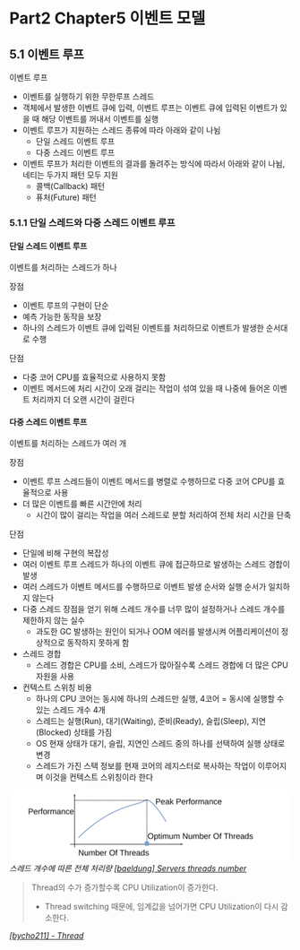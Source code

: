 
# Part2 Chapter5 이벤트 모델

## 5.1 이벤트 루프

이벤트 루프 
- 이벤트를 실행하기 위한 무한루프 스레드
- 객체에서 발생한 이벤트 큐에 입력, 이벤트 루프는 이벤트 큐에 입력된 이벤트가 있을 때 해당 이벤트를 꺼내서 이벤트를 실행
- 이벤트 루프가 지원하는 스레드 종류에 따라 아래와 같이 나뉨
  - 단일 스레드 이벤트 루프
  - 다중 스레드 이벤트 루프
- 이벤트 루프가 처리한 이벤트의 결과를 돌려주는 방식에 따라서 아래와 같이 나뉨, 네티는 두가지 패턴 모두 지원
  - 콜백(Callback) 패턴
  - 퓨처(Future) 패턴

### 5.1.1 단일 스레드와 다중 스레드 이벤트 루프

#### 단일 스레드 이벤트 루프

이벤트를 처리하는 스레드가 하나

장점
- 이벤트 루프의 구현이 단순
- 예측 가능한 동작을 보장
- 하나의 스레드가 이벤트 큐에 입력된 이벤트를 처리하므로 이벤트가 발생한 순서대로 수행

단점
- 다중 코어 CPU를 효율적으로 사용하지 못함
- 이벤트 메서드에 처리 시간이 오래 걸리는 작업이 섞여 있을 때 나중에 들어온 이벤트 처리까지 더 오랜 시간이 걸린다

#### 다중 스레드 이벤트 루프

이벤트를 처리하는 스레드가 여러 개

장점
- 이벤트 루프 스레드들이 이벤트 메서드를 병렬로 수행하므로 다중 코어 CPU를 효율적으로 사용
- 더 많은 이벤트를 빠른 시간안에 처리
  - 시간이 많이 걸리는 작업을 여러 스레드로 분할 처리하여 전체 처리 시간을 단축

단점
- 단일에 비해 구현의 복잡성
- 여러 이벤트 루프 스레드가 하나의 이벤트 큐에 접근하므로 발생하는 스레드 경합이 발생
- 여러 스레드가 이벤트 메서드를 수행하므로 이벤트 발생 순서와 실행 순서가 일치하지 않는다
- 다중 스레드 장점을 얻기 위해 스레드 개수를 너무 많이 설정하거나 스레드 개수를 제한하지 않는 실수
  - 과도한 GC 발생하는 원인이 되거나 OOM 에러를 발생시켜 어플리케이션이 정상적으로 동작하지 못하게 함
- 스레드 경합
  - 스레드 경합은 CPU를 소비, 스레드가 많아질수록 스레드 경합에 더 많은 CPU 자원을 사용
- 컨텍스트 스위칭 비용
  - 하나의 CPU 코어는 동시에 하나의 스레드만 실행, 4코어 = 동시에 실행할 수 있는 스레드 개수 4개
  - 스레드는 실행(Run), 대기(Waiting), 준비(Ready), 슬립(Sleep), 지연(Blocked) 상태를 가짐
  - OS 현재 상태가 대기, 슬립, 지연인 스레드 중의 하나를 선택하여 실행 상태로 변경
  - 스레드가 가진 스택 정보를 현재 코어의 레지스터로 복사하는 작업이 이루어지며 이것을 컨텍스트 스위칭이라 한다

![Optimum number of threads](./img/OptimumNumberOfThreads.png)
*스레드 개수에 따른 전체 처리량*
*[[baeldung] Servers threads number](https://www.baeldung.com/cs/servers-threads-number)*

> Thread의 수가 증가할수록 CPU Utilization이 증가한다.
> - Thread switching 때문에, 임계값을 넘어가면 CPU Utilization이 다시 감소한다.

*[[bycho211] - Thread](https://m.blog.naver.com/bycho211/220994380643)*
